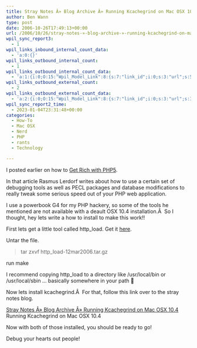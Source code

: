 ```yaml
---
title: Stray Notes Â» Blog Archive Â» Running Kcachegrind on Mac OSX 10.4
author: Ben Wann
type: post
date: 2006-10-26T17:49:13+00:00
url: /2006/10/26/stray-notes-»-blog-archive-»-running-kcachegrind-on-mac-osx-104/
wpil_sync_report3:
  - 1
wpil_links_inbound_internal_count_data:
  - 'a:0:{}'
wpil_links_outbound_internal_count:
  - 1
wpil_links_outbound_internal_count_data:
  - 'a:1:{i:0;O:15:"Wpil_Model_Link":8:{s:7:"link_id";i:0;s:3:"url";s:54:"http://benwann.com/2006/10/06/getting-rich-with-php-5/";s:4:"host";s:11:"benwann.com";s:8:"internal";b:1;s:4:"post";O:15:"Wpil_Model_Post":11:{s:2:"id";i:73;s:5:"title";N;s:4:"type";s:4:"post";s:6:"status";N;s:7:"content";N;s:5:"links";N;s:4:"slug";N;s:6:"clicks";N;s:8:"position";N;s:15:"organic_traffic";N;s:6:"editor";N;}s:6:"anchor";s:18:"Get Rich with PHP5";s:15:"added_by_plugin";b:0;s:8:"location";s:7:"content";}}'
wpil_links_outbound_external_count:
  - 2
wpil_links_outbound_external_count_data:
  - 'a:2:{i:0;O:15:"Wpil_Model_Link":8:{s:7:"link_id";i:0;s:3:"url";s:39:"http://www.acme.com/software/http_load/";s:4:"host";s:8:"acme.com";s:8:"internal";b:0;s:4:"post";N;s:6:"anchor";s:4:"here";s:15:"added_by_plugin";b:0;s:8:"location";s:7:"content";}i:1;O:15:"Wpil_Model_Link":8:{s:7:"link_id";i:0;s:3:"url";s:32:"http://brent.izolo.com/blog/?p=4";s:4:"host";s:15:"brent.izolo.com";s:8:"internal";b:0;s:4:"post";N;s:6:"anchor";s:70:"Stray Notes Â» Blog Archive Â» Running Kcachegrind on Mac OSX 10.4";s:15:"added_by_plugin";b:0;s:8:"location";s:7:"content";}}'
wpil_sync_report2_time:
  - 2023-01-04T23:31:48+00:00
categories:
  - How-To
  - Mac OSX
  - Nerd
  - PHP
  - rants
  - Technology

---
```

I posted earlier on how to [Get Rich with PHP5][1].

In that article Rasmus Lerdorf writes about how to use a certain set of debugging tools as well as PECL packages and database modifications to really tweak some serious speed out of your PHP web application.

I use a powerbook G4 for my PHP hackery, so some of the tools he mentioned are not available with a deault OSX 10.4 installation.Â  So I thought, hey lets write a how to install to make this work!!

First lets get a little tool called http_load. Get it [here][2].

Untar the file.

> tar zxvf http_load-12mar2006.tar.gz

run make

I recommend copying http_load to a directory like /usr/local/bin or /usr/local/sbin &#8230; basically somewhere in your path 🙂

Now lets install kcachegrind.Â  For that, follow this link over to the stray notes blog.

[Stray Notes Â» Blog Archive Â» Running Kcachegrind on Mac OSX 10.4][3]  
Running Kcachegrind on Mac OSX 10.4

Now with both of those installed, you should be ready to go!

Debug your hearts out people! 

<!--d198deec426439e7a08c9a9b931cbac5-->

 [1]: https://benwann.com/2006/10/06/getting-rich-with-php-5/
 [2]: http://www.acme.com/software/http_load/
 [3]: http://brent.izolo.com/blog/?p=4